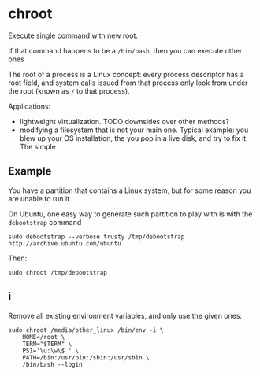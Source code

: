 # chroot

Execute single command with new root.

If that command happens to be a `/bin/bash`, then you can execute other ones

The root of a process is a Linux concept: every process descriptor has a root field, and system calls issued from that process only look from under the root (known as `/` to that process).

Applications:

- lightweight virtualization. TODO downsides over other methods?
- modifying a filesystem that is not your main one. Typical example: you blew up your OS installation, the you pop in a live disk, and try to fix it. The simple

## Example

You have a partition that contains a Linux system, but for some reason you are unable to run it.

On Ubuntu, one easy way to generate such partition to play with is with the `debootstrap` command

    sudo debootstrap --verbose trusty /tmp/debootstrap http://archive.ubuntu.com/ubuntu

Then:

    sudo chroot /tmp/debootstrap

## i

Remove all existing environment variables, and only use the given ones:

    sudo chroot /media/other_linux /bin/env -i \
        HOME=/root \
        TERM="$TERM" \
        PS1='\u:\w\$ ' \
        PATH=/bin:/usr/bin:/sbin:/usr/sbin \
        /bin/bash --login
